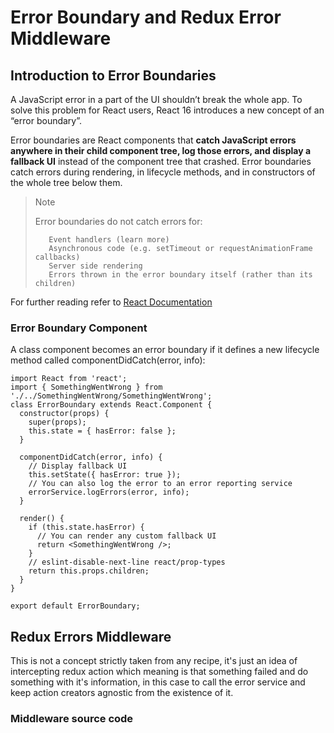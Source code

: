 # Error Boundary and Redux Error Middleware

## Introduction to Error Boundaries
A JavaScript error in a part of the UI shouldn’t break the whole app. To solve this problem for React users, React 16 introduces a new concept of an “error boundary”.

Error boundaries are React components that **catch JavaScript errors anywhere in their child component tree, log those errors, and display a fallback UI** instead of the component tree that crashed. Error boundaries catch errors during rendering, in lifecycle methods, and in constructors of the whole tree below them.

>    Note
>
>   Error boundaries do not catch errors for:
>
>        Event handlers (learn more)
>        Asynchronous code (e.g. setTimeout or requestAnimationFrame callbacks)
>        Server side rendering
>        Errors thrown in the error boundary itself (rather than its children)

For further reading refer to [React Documentation](https://reactjs.org/docs/error-boundaries.html)

### Error Boundary Component

A class component becomes an error boundary if it defines a new lifecycle method called componentDidCatch(error, info):
```
import React from 'react';
import { SomethingWentWrong } from './../SomethingWentWrong/SomethingWentWrong';
class ErrorBoundary extends React.Component {
  constructor(props) {
    super(props);
    this.state = { hasError: false };
  }

  componentDidCatch(error, info) {
    // Display fallback UI
    this.setState({ hasError: true });
    // You can also log the error to an error reporting service
    errorService.logErrors(error, info);
  }

  render() {
    if (this.state.hasError) {
      // You can render any custom fallback UI
      return <SomethingWentWrong />;
    }
    // eslint-disable-next-line react/prop-types
    return this.props.children;
  }
}

export default ErrorBoundary;
```
## Redux Errors Middleware

This is not a concept strictly taken from any recipe, it's just an idea of intercepting redux action which meaning is that something failed and do something with it's information, in this case to call the error service and keep action creators agnostic from the existence of it.

### Middleware source code
